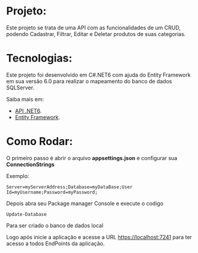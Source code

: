# Projeto:
Este projeto se trata de uma API com as funcionalidades de um CRUD, podendo Cadastrar, Filtrar, Editar e Deletar produtos de suas categorias.

# Tecnologias:
Este projeto foi desenvolvido em C#.NET6 com ajuda do Entity Framework em sua versão 6.0 para realizar o mapeamento do banco de dados SQLServer.

Saiba mais em:

- [API .NET6](https://learn.microsoft.com/pt-br/dotnet/api/?view=net-6.0).
- [Entity Framework](https://learn.microsoft.com/pt-br/aspnet/entity-framework).

# Como Rodar:
O primeiro passo é abrir o arquivo **appsettings.json** e configurar sua **ConnectionStrings**

Exemplo:
```
Server=myServerAddress;Database=myDataBase;User Id=myUsername;Password=myPassword;
```
Depois abra seu Package manager Console e execute o codigo

`
Update-Database
`

Para ser criado o banco de dados local 

Logo após inicie a aplicação e acesse a URL [https://localhost:7241](https://localhost:7241/swagger/index.html)
para ter acesso a todos EndPoints da aplicação.